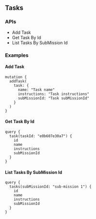 ## Tasks

### APIs

- Add Task
- Get Task By Id
- List Tasks By SubMission Id

### Examples

#### Add Task

```
mutation {
  addTask(
    task: {
      name: "Task name"
      instructions: "Task instructions"
      subMissionId: "Task subMissionId"
    }
  )
}
```

#### Get Task By Id

```
query {
  task(taskId: "e0b607e30a7") {
    id
    name
    instructions
    subMissionId
  }
}
```

#### List Tasks By SubMission Id

```
query {
  tasks(subMissionId: "sub-mission 1") {
    id
    name
    instructions
    subMissionId
  }
}
```
